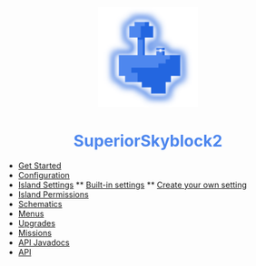 <center>
  <a style="color: black; text-decoration: none;" href="/#/superiorskyblock/">
    <img src="./images/superiorskyblock-icon.png" width=35%>
    <h1 style="color: #4e87ee;">SuperiorSkyblock2</h1>
  </a>
</center>

* [Get Started](superiorskyblock/)
* [Configuration](superiorskyblock/configuration/)
* [Island Settings](superiorskyblock/island-settings/)
** [Built-in settings](superiorskyblock/island-settings/?id=built-in-settings)
** [Create your own setting](superiorskyblock/island-settings/?id=create-your-own-setting)
* [Island Permissions](superiorskyblock/island-permissions/)
* [Schematics](superiorskyblock/schematics/)
* [Menus](superiorskyblock/menus/)
* [Upgrades](superiorskyblock/upgrades/)
* [Missions](superiorskyblock/missions/)
* [API Javadocs](https://bg-software.com/superiorskyblock/api/)
* [API](superiorskyblock/api/)